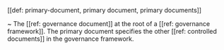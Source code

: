 [[def: primary-document, primary document, primary documents]]

~ The [[ref: governance document]] at the root of a [[ref: governance framework]]. The primary document specifies the other [[ref: controlled documents]] in the governance framework.
